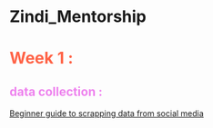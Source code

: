# Zindi_Mentorship



<h1 style="color:Tomato;"> Week 1 : </h1>
 <h2 style='color:violet;'> data collection : </h2>
<a href='https://zindi.africa/learning/a-beginners-guide-to-scraping-data-from-social-media'> Beginner guide to scrapping data from social media </a>
